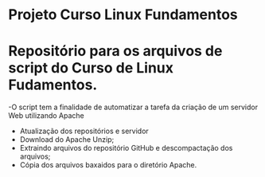 # Projeto Curso Linux Fundamentos

# Repositório para os arquivos de script do Curso de Linux Fudamentos.

  -O script tem a finalidade de automatizar a tarefa da criação de um servidor Web utilizando Apache

* Atualização dos repositórios e servidor
* Download do Apache Unzip;
* Extraindo arquivos do repositório GitHub e descompactação dos arquivos;
* Cópia dos arquivos baxaidos para o diretório Apache.
